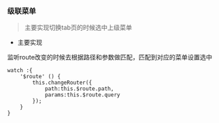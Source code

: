 ### 级联菜单

> 主要实现切换tab页的时候选中上级菜单

* 主要实现

监听route改变的时候去根据路径和参数做匹配，匹配到对应的菜单设置选中

```
watch :{
    '$route' () {
        this.changeRouter({
            path:this.$route.path,
            params:this.$route.query
        });
    }
}
```



